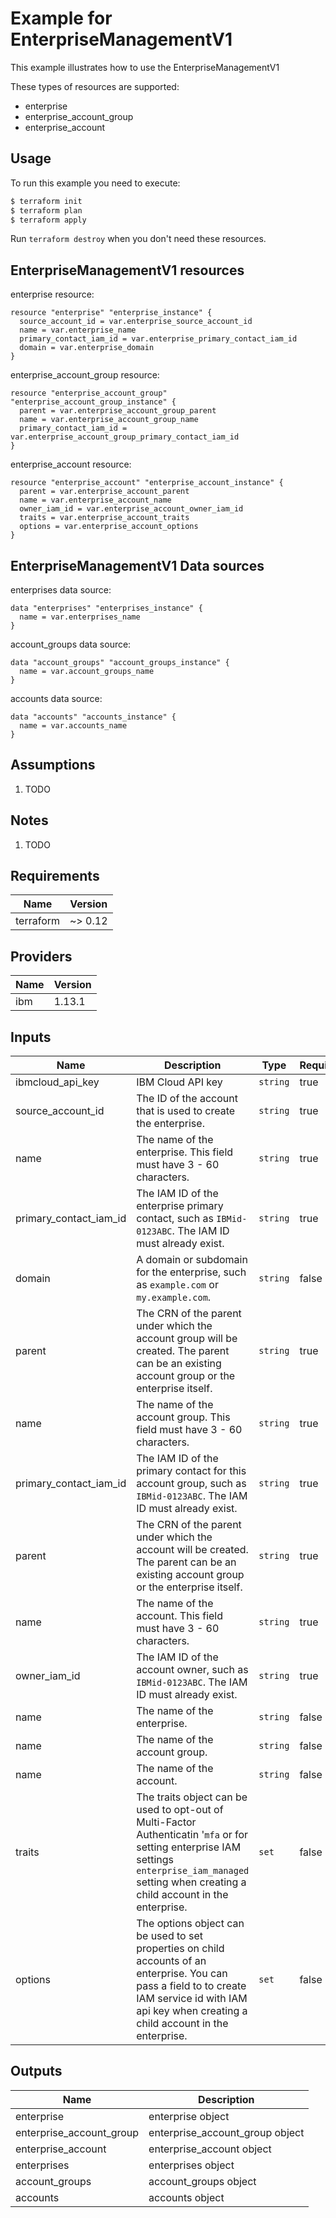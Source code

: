 # Example for EnterpriseManagementV1

This example illustrates how to use the EnterpriseManagementV1

These types of resources are supported:

* enterprise
* enterprise_account_group
* enterprise_account

## Usage

To run this example you need to execute:

```bash
$ terraform init
$ terraform plan
$ terraform apply
```

Run `terraform destroy` when you don't need these resources.


## EnterpriseManagementV1 resources

enterprise resource:

```hcl
resource "enterprise" "enterprise_instance" {
  source_account_id = var.enterprise_source_account_id
  name = var.enterprise_name
  primary_contact_iam_id = var.enterprise_primary_contact_iam_id
  domain = var.enterprise_domain
}
```
enterprise_account_group resource:

```hcl
resource "enterprise_account_group" "enterprise_account_group_instance" {
  parent = var.enterprise_account_group_parent
  name = var.enterprise_account_group_name
  primary_contact_iam_id = var.enterprise_account_group_primary_contact_iam_id
}
```
enterprise_account resource:

```hcl
resource "enterprise_account" "enterprise_account_instance" {
  parent = var.enterprise_account_parent
  name = var.enterprise_account_name
  owner_iam_id = var.enterprise_account_owner_iam_id
  traits = var.enterprise_account_traits
  options = var.enterprise_account_options
}
```

## EnterpriseManagementV1 Data sources

enterprises data source:

```hcl
data "enterprises" "enterprises_instance" {
  name = var.enterprises_name
}
```
account_groups data source:

```hcl
data "account_groups" "account_groups_instance" {
  name = var.account_groups_name
}
```
accounts data source:

```hcl
data "accounts" "accounts_instance" {
  name = var.accounts_name
}
```

## Assumptions

1. TODO

## Notes

1. TODO

## Requirements

| Name | Version |
|------|---------|
| terraform | ~> 0.12 |

## Providers

| Name | Version |
|------|---------|
| ibm | 1.13.1 |

## Inputs

| Name | Description | Type | Required |
|------|-------------|------|---------|
| ibmcloud\_api\_key | IBM Cloud API key | `string` | true |
| source_account_id | The ID of the account that is used to create the enterprise. | `string` | true |
| name | The name of the enterprise. This field must have 3 - 60 characters. | `string` | true |
| primary_contact_iam_id | The IAM ID of the enterprise primary contact, such as `IBMid-0123ABC`. The IAM ID must already exist. | `string` | true |
| domain | A domain or subdomain for the enterprise, such as `example.com` or `my.example.com`. | `string` | false |
| parent | The CRN of the parent under which the account group will be created. The parent can be an existing account group or the enterprise itself. | `string` | true |
| name | The name of the account group. This field must have 3 - 60 characters. | `string` | true |
| primary_contact_iam_id | The IAM ID of the primary contact for this account group, such as `IBMid-0123ABC`. The IAM ID must already exist. | `string` | true |
| parent | The CRN of the parent under which the account will be created. The parent can be an existing account group or the enterprise itself. | `string` | true |
| name | The name of the account. This field must have 3 - 60 characters. | `string` | true |
| owner_iam_id | The IAM ID of the account owner, such as `IBMid-0123ABC`. The IAM ID must already exist. | `string` | true |
| name | The name of the enterprise. | `string` | false |
| name | The name of the account group. | `string` | false |
| name | The name of the account. | `string` | false |
| traits | The traits object can be used to opt-out of Multi-Factor Authenticatin '`mfa` or for setting enterprise IAM settings `enterprise_iam_managed` setting when creating a child account in the enterprise. | `set` | false |
| options | The options object can be used to set properties on child accounts of an enterprise. You can pass a field to to create IAM service id with IAM api key when creating a child account in the enterprise. | `set` | false |

## Outputs

| Name | Description |
|------|-------------|
| enterprise | enterprise object |
| enterprise_account_group | enterprise_account_group object |
| enterprise_account | enterprise_account object |
| enterprises | enterprises object |
| account_groups | account_groups object |
| accounts | accounts object |
